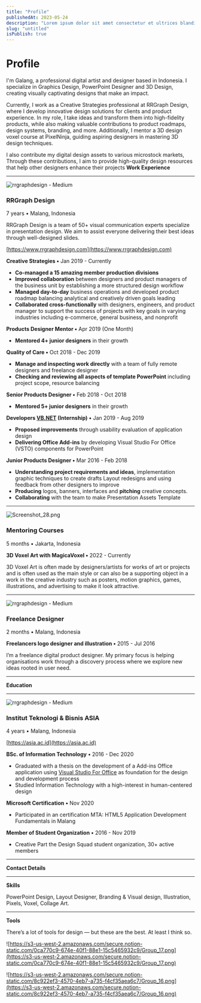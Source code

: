 ```yaml
---
title: "Profile"
publishedAt: 2023-05-24
description: "Lorem ipsum dolor sit amet consectetur et ultrices blandit neque ege"
slug: "untitled"
isPublish: true
---
```

# Profile

I'm Galang, a professional digital artist and designer based in Indonesia. I specialize in Graphics Design, PowerPoint Designer and 3D Design, creating visually captivating designs that make an impact.

Currently, I work as a Creative Strategies professional at RRGraph Design, where I develop innovative design solutions for clients and product experience. In my role, I take ideas and transform them into high-fidelity products, while also making valuable contributions to product roadmaps, design systems, branding, and more. Additionally, I mentor a 3D design voxel course at PixelNinja, guiding aspiring designers in mastering 3D design techniques.

I also contribute my digital design assets to various microstock markets, Through these contributions, I aim to provide high-quality design resources that help other designers enhance their projects
**Work Experience**

----------

![rrgraphdesign - Medium](https://cdn-images-1.medium.com/max/93/1*3z90niz1AqZBargQ6JDWyA@2x.png)

### RRGraph Design

7 years • Malang, Indonesia

RRGraph Design is a team of 50+ visual communication experts specialize in presentation design. We aim to assist everyone delivering their best ideas through well-designed slides.

[](https://www.rrgraphdesign.com/)[https://www.rrgraphdesign.com](https://www.rrgraphdesign.com)

**Creative Strategies •** Jan 2019 - Currently

-   **Co-managed a 15 amazing member production divisions**
-   **Improved collaboration** between designers and product managers of the business unit by establishing a more structured design workflow
-   **Managed day-to-day** business operations and developed product roadmap balancing analytical and creatively driven goals leading
-   **Collaborated cross-functionally** with designers, engineers, and product manager to support the success of projects with key goals in varying industries including e-commerce, general business, and nonprofit

**Products Designer Mentor •** Apr 2019 (One Month)

-   **Mentored 4+ junior designers** in their growth

**Quality of Care •** Oct 2018 - Dec 2019

-   **Manage and inspecting work directly** with a team of fully remote designers and freelance designer
-   **Checking and reviewing all aspects of template PowerPoint** including project scope, resource balancing

**Senior Products Designer •** Feb 2018 - Oct 2018

-   **Mentored 5+ junior designers** in their growth

**Developers [VB.NET](http://vb.NET) (Internship)** **•** Jan 2019 - Aug 2019

-   **Proposed improvements** through usability evaluation of application design
-   **Delivering Office Add-ins** by developing Visual Studio For Office (VSTO) components for PowerPoint

**Junior Products Designer •** Mar 2016 - Feb 2018

-   **Understanding project requirements and ideas**, implementation graphic techniques to create drafts Layout redesigns and using feedback from other designers to improve
-   **Producing** logos, banners, interfaces and **pitching** creative concepts.
-   **Collaborating** with the team to make Presentation Assets Template

----------

![Screenshot_28.png](https://s3-us-west-2.amazonaws.com/secure.notion-static.com/34d3db08-7574-495e-bde8-617c3a5baf89/Screenshot_28.png)

### **Mentoring Courses**

5 months • Jakarta, Indonesia

****3D Voxel Art with MagicaVoxel •**** 2022 - Currently

3D Voxel Art is often made by designers/artists for works of art or projects and is often used as the main style or can also be a supporting object in a work in the creative industry such as posters, motion graphics, games, illustrations, and advertising to make it look attractive.

----------

![rrgraphdesign - Medium](https://www.iconpacks.net/icons/2/free-paper-plane-icon-2563-thumb.png)

### Freelance Designer

2 months • Malang, Indonesia

**Freelancers logo designer and illustration •** 2015 - Jul 2016

I’m a freelance digital product designer. My primary focus is helping organisations work through a discovery process where we explore new ideas rooted in user need.

----------

**Education**

----------

![rrgraphdesign - Medium](https://simaka.asia.ac.id/images/lg1_logo%20png.png)

### Institut Teknologi & Bisnis ASIA

4 years • Malang, Indonesia

[](https://asia.ac.id/)[https://asia.ac.id](https://asia.ac.id)

**BSc. of Information Technology** **•** 2016 - Dec 2020

-   Graduated with a thesis on the development of a Add-ins Office application using [Visual Studio For Office](https://visualstudio.microsoft.com/vs/features/office-tools/) as foundation for the design and development process
-   Studied Information Technology with a high-interest in human-centered design

**Microsoft Certification** **•** Nov 2020

-   Participated in an certification MTA: HTML5 Application Development Fundamentals in Malang

**Member of Student Organization** **•** 2016 - Nov 2019

-   Creative Part the Design Squad student organization, 30+ active members

----------

**Contact Details**

----------

**Skills**

PowerPoint Design, Layout Designer, Branding & Visual design, Illustration, Pixels, Voxel, Collage Art.

----------

**Tools**

There’s a lot of tools for design — but these are the best. At least I think so.

![https://s3-us-west-2.amazonaws.com/secure.notion-static.com/0ca770c9-674e-40f1-88e1-15c5465932c9/Group_17.png](https://s3-us-west-2.amazonaws.com/secure.notion-static.com/0ca770c9-674e-40f1-88e1-15c5465932c9/Group_17.png)

![https://s3-us-west-2.amazonaws.com/secure.notion-static.com/8c922ef3-4570-4eb7-a735-f4cf35aea6c7/Group_16.png](https://s3-us-west-2.amazonaws.com/secure.notion-static.com/8c922ef3-4570-4eb7-a735-f4cf35aea6c7/Group_16.png)
